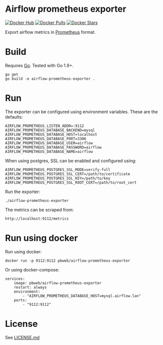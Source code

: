 # Airflow prometheus exporter

[![Docker Hub](https://img.shields.io/badge/docker-ready-blue.svg)](https://hub.docker.com/r/pbweb/airflow-prometheus-exporter/)
[![Docker Pulls](https://img.shields.io/docker/pulls/pbweb/airflow-prometheus-exporter.svg)]()
[![Docker Stars](https://img.shields.io/docker/stars/pbweb/airflow-prometheus-exporter.svg)]()

Export airflow metrics in [Prometheus](https://prometheus.io/) format.

# Build

Requires [Go](https://golang.org/doc/install). Tested with Go 1.9+.

    go get
    go build -o airflow-prometheus-exporter .

# Run

The exporter can be configured using environment variables. These are the defaults:

    AIRFLOW_PROMETHEUS_LISTEN_ADDR=:9112
    AIRFLOW_PROMETHEUS_DATABASE_BACKEND=mysql
    AIRFLOW_PROMETHEUS_DATABASE_HOST=localhost
    AIRFLOW_PROMETHEUS_DATABASE_PORT=3306
    AIRFLOW_PROMETHEUS_DATABASE_USER=airflow
    AIRFLOW_PROMETHEUS_DATABASE_PASSWORD=airflow
    AIRFLOW_PROMETHEUS_DATABASE_NAME=airflow

When using postgres, SSL can be enabled and configured using:
    
    AIRFLOW_PROMETHEUS_POSTGRES_SSL_MODE=verify-full
    AIRFLOW_PROMETHEUS_POSTGRES_SSL_CERT=/path/to/certificate
    AIRFLOW_PROMETHEUS_POSTGRES_SSL_KEY=/path/to/key
    AIRFLOW_PROMETHEUS_POSTGRES_SSL_ROOT_CERT=/path/to/root_cert

Run the exporter:

    ./airflow-prometheus-exporter

The metrics can be scraped from:

    http://localhost:9112/metrics

# Run using docker

Run using docker:

    docker run -p 9112:9112 pbweb/airflow-prometheus-exporter

Or using docker-compose:

    services:
        image: pbweb/airflow-prometheus-exporter
        restart: always
        environment:
            - "AIRFLOW_PROMETHEUS_DATABASE_HOST=mysql.airflow.lan"
        ports:
            - "9112:9112"

# License

See [LICENSE.md](LICENSE.md)
